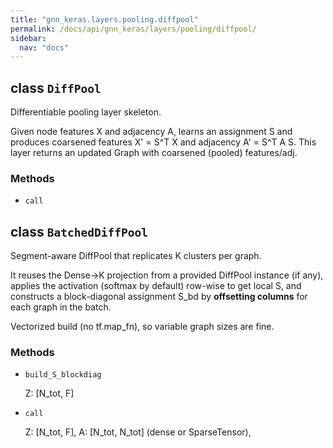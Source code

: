 ```yaml
---
title: "gnn_keras.layers.pooling.diffpool"
permalink: /docs/api/gnn_keras/layers/pooling/diffpool/
sidebar:
  nav: "docs"
---
```


## class `DiffPool`

Differentiable pooling layer skeleton.

Given node features X and adjacency A, learns an assignment S and produces
coarsened features X' = S^T X and adjacency A' = S^T A S.
This layer returns an updated Graph with coarsened (pooled) features/adj.

### Methods

- `call`


## class `BatchedDiffPool`

Segment-aware DiffPool that replicates K clusters per graph.

It reuses the Dense->K projection from a provided DiffPool instance (if any),
applies the activation (softmax by default) row-wise to get local S,
and constructs a block-diagonal assignment S_bd by **offsetting columns**
for each graph in the batch.

Vectorized build (no tf.map_fn), so variable graph sizes are fine.

### Methods

- `build_S_blockdiag`
  
  Z: [N_tot, F]

- `call`
  
  Z: [N_tot, F], A: [N_tot, N_tot] (dense or SparseTensor),
